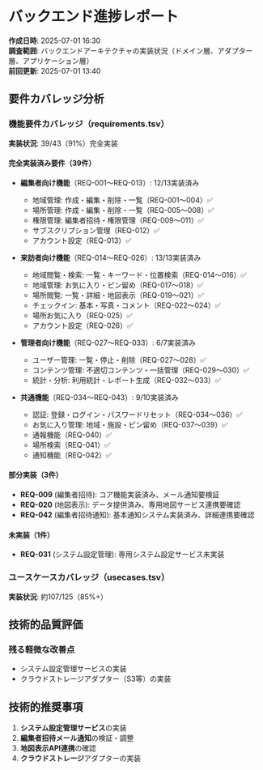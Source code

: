 # バックエンド進捗レポート

**作成日時**: 2025-07-01 16:30  
**調査範囲**: バックエンドアーキテクチャの実装状況（ドメイン層、アダプター層、アプリケーション層）  
**前回更新**: 2025-07-01 13:40

## 要件カバレッジ分析

### 機能要件カバレッジ（requirements.tsv）
**実装状況**: 39/43（91%）完全実装

#### 完全実装済み要件（39件）
- **編集者向け機能**（REQ-001〜REQ-013）: 12/13実装済み
  - 地域管理: 作成・編集・削除・一覧（REQ-001〜004）✅
  - 場所管理: 作成・編集・削除・一覧（REQ-005〜008）✅
  - 権限管理: 編集者招待・権限管理（REQ-009〜011）✅
  - サブスクリプション管理（REQ-012）✅
  - アカウント設定（REQ-013）✅

- **来訪者向け機能**（REQ-014〜REQ-026）: 13/13実装済み
  - 地域閲覧・検索: 一覧・キーワード・位置検索（REQ-014〜016）✅
  - 地域管理: お気に入り・ピン留め（REQ-017〜018）✅
  - 場所閲覧: 一覧・詳細・地図表示（REQ-019〜021）✅
  - チェックイン: 基本・写真・コメント（REQ-022〜024）✅
  - 場所お気に入り（REQ-025）✅
  - アカウント設定（REQ-026）✅

- **管理者向け機能**（REQ-027〜REQ-033）: 6/7実装済み
  - ユーザー管理: 一覧・停止・削除（REQ-027〜028）✅
  - コンテンツ管理: 不適切コンテンツ・一括管理（REQ-029〜030）✅
  - 統計・分析: 利用統計・レポート生成（REQ-032〜033）✅

- **共通機能**（REQ-034〜REQ-043）: 9/10実装済み
  - 認証: 登録・ログイン・パスワードリセット（REQ-034〜036）✅
  - お気に入り管理: 地域・施設・ピン留め（REQ-037〜039）✅
  - 通報機能（REQ-040）✅
  - 場所検索（REQ-041）✅
  - 通知機能（REQ-042）✅

#### 部分実装（3件）
- **REQ-009** (編集者招待): コア機能実装済み、メール通知要検証
- **REQ-020** (地図表示): データ提供済み、専用地図サービス連携要確認
- **REQ-042** (編集者招待通知): 基本通知システム実装済み、詳細連携要確認

#### 未実装（1件）
- **REQ-031** (システム設定管理): 専用システム設定サービス未実装

### ユースケースカバレッジ（usecases.tsv）
**実装状況**: 約107/125（85%+）

## 技術的品質評価

### 残る軽微な改善点
- システム設定管理サービスの実装
- クラウドストレージアダプター（S3等）の実装

## 技術的推奨事項

1. **システム設定管理サービス**の実装
2. **編集者招待メール通知**の検証・調整
3. **地図表示API連携**の確認
1. **クラウドストレージ**アダプターの実装
